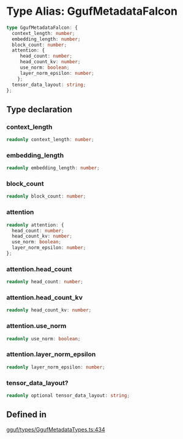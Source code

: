 # Type Alias: GgufMetadataFalcon

```ts
type GgufMetadataFalcon: {
  context_length: number;
  embedding_length: number;
  block_count: number;
  attention: {
     head_count: number;
     head_count_kv: number;
     use_norm: boolean;
     layer_norm_epsilon: number;
    };
  tensor_data_layout: string;
};
```

## Type declaration

### context\_length

```ts
readonly context_length: number;
```

### embedding\_length

```ts
readonly embedding_length: number;
```

### block\_count

```ts
readonly block_count: number;
```

### attention

```ts
readonly attention: {
  head_count: number;
  head_count_kv: number;
  use_norm: boolean;
  layer_norm_epsilon: number;
};
```

### attention.head\_count

```ts
readonly head_count: number;
```

### attention.head\_count\_kv

```ts
readonly head_count_kv: number;
```

### attention.use\_norm

```ts
readonly use_norm: boolean;
```

### attention.layer\_norm\_epsilon

```ts
readonly layer_norm_epsilon: number;
```

### tensor\_data\_layout?

```ts
readonly optional tensor_data_layout: string;
```

## Defined in

[gguf/types/GgufMetadataTypes.ts:434](https://github.com/withcatai/node-llama-cpp/blob/6405ee945e792651123189aae2612212095765b6/src/gguf/types/GgufMetadataTypes.ts#L434)
